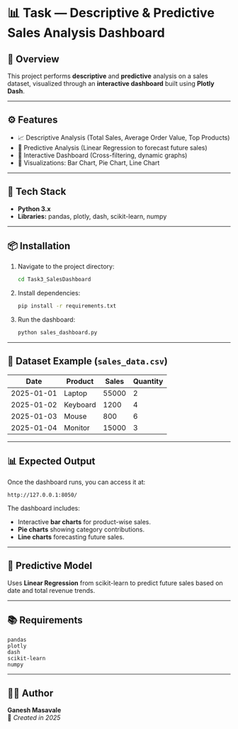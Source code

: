 # 📊 Task — Descriptive & Predictive Sales Analysis Dashboard

## 📘 Overview
This project performs **descriptive** and **predictive** analysis on a sales dataset, visualized through an **interactive dashboard** built using **Plotly Dash**.

---

## ⚙️ Features
- 📈 Descriptive Analysis (Total Sales, Average Order Value, Top Products)
- 🤖 Predictive Analysis (Linear Regression to forecast future sales)
- 🧭 Interactive Dashboard (Cross-filtering, dynamic graphs)
- 🎨 Visualizations: Bar Chart, Pie Chart, Line Chart

---

## 🧩 Tech Stack
- **Python 3.x**
- **Libraries:** pandas, plotly, dash, scikit-learn, numpy

---

## 📦 Installation
1. Navigate to the project directory:
   ```bash
   cd Task3_SalesDashboard
   ```

2. Install dependencies:
   ```bash
   pip install -r requirements.txt
   ```

3. Run the dashboard:
   ```bash
   python sales_dashboard.py
   ```

---

## 🧮 Dataset Example (`sales_data.csv`)
| Date       | Product   | Sales | Quantity |
|-------------|-----------|--------|-----------|
| 2025-01-01  | Laptop    | 55000  | 2         |
| 2025-01-02  | Keyboard  | 1200   | 4         |
| 2025-01-03  | Mouse     | 800    | 6         |
| 2025-01-04  | Monitor   | 15000  | 3         |

---

## 📊 Expected Output
Once the dashboard runs, you can access it at:
```
http://127.0.0.1:8050/
```
The dashboard includes:
- Interactive **bar charts** for product-wise sales.
- **Pie charts** showing category contributions.
- **Line charts** forecasting future sales.

---

## 🧮 Predictive Model
Uses **Linear Regression** from scikit-learn to predict future sales based on date and total revenue trends.

---

## 📚 Requirements
```
pandas
plotly
dash
scikit-learn
numpy
```

---

## 👨‍💻 Author
**Ganesh Masavale**  
📅 *Created in 2025*
